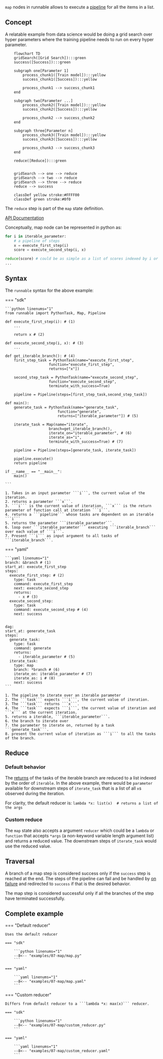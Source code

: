 ```map``` nodes in runnable allows to execute a [pipeline](pipeline.md) for all the items in a list.

## Concept

A relatable example from data science would be doing a grid search over hyper parameters where the training pipeline needs
to run on every hyper parameter.


```mermaid
    flowchart TD
    gridSearch([Grid Search]):::green
    success([Success]):::green

    subgraph one[Parameter 1]
        process_chunk1([Train model]):::yellow
        success_chunk1([Success]):::yellow

        process_chunk1 --> success_chunk1
    end

    subgraph two[Parameter ...]
        process_chunk2([Train model]):::yellow
        success_chunk2([Success]):::yellow

        process_chunk2 --> success_chunk2
    end

    subgraph three[Parameter n]
        process_chunk3([Train model]):::yellow
        success_chunk3([Success]):::yellow

        process_chunk3 --> success_chunk3
    end

    reduce([Reduce]):::green


    gridSearch --> one --> reduce
    gridSearch --> two --> reduce
    gridSearch --> three --> reduce
    reduce --> success

    classDef yellow stroke:#FFFF00
    classDef green stroke:#0f0
```

The ```reduce``` step is part of the ```map```  state definition.


[API Documentation](../reference.md/#map)

Conceptually, map node can be represented in python as:

```python
for i in iterable_parameter:
    # a pipeline of steps
    x = execute_first_step(i)
    score = execute_second_step(i, x)

reduce(score) # could be as simple as a list of scores indexed by i or a custom reducer function/lambda
...
```


## Syntax

The ```runnable``` syntax for the above example:


=== "sdk"

    ```python linenums="1"
    from runnable import PythonTask, Map, Pipeline

    def execute_first_step(i): # (1)
        ...

        return x # (2)

    def execute_second_step(i, x): # (3)
        ...

    def get_iterable_branch(): # (4)
        first_step_task = PythonTask(name="execute_first_step",
                        function="execute_first_step",
                        returns=["x"])

        second_step_task = PythonTask(name="execute_second_step",
                        function="execute_second_step",
                        terminate_with_success=True)

        pipeline = Pipeline(steps=[first_step_task,second_step_task])

    def main():
        generate_task = PythonTask(name="generate_task",
                            function="generate",
                            returns=["iterable_parameter"]) # (5)

        iterate_task = Map(name="iterate",
                        branch=get_iterable_branch(),
                        iterate_on="iterable_parameter", # (6)
                        iterate_as="i",
                        terminate_with_success=True) # (7)

        pipeline = Pipeline(steps=[generate_task, iterate_task])

        pipeline.execute()
        return pipeline

    if __name__ == "__main__":
        main()

    ```

    1. Takes in an input parameter ```i```, the current value of the iteration.
    2. returns a parameter ```x```.
    3. ```i``` is the current value of iteration, ```x``` is the return parameter of function call at iteration ```i```.
    4. returns a ```pipeline``` whose tasks are dependent on an iterable ```i```
    5. returns the parameter ```iterable_parameter```.
    6. loop over ```iterable_parameter``` executing ```iterable_branch``` over each value of ```i```.
    7. Present ```i``` as input argument to all tasks of ```iterable_branch```.


=== "yaml"

    ```yaml linenums="1"
    branch: &branch # (1)
    start_at: execute_first_step
    steps:
      execute_first_step: # (2)
        type: task
        command: execute_first_step
        next: execute_second_step
        returns:
          - x # (3)
      execute_second_step:
        type: task
        command: execute_second_step # (4)
        next: success


    dag:
    start_at: generate_task
    steps:
      generate_task:
        type: task
        command: generate
        returns:
          - iterable_parameter # (5)
      iterate_task:
        type: map
        branch: *branch # (6)
        iterate_on: iterable_parameter # (7)
        iterate_as: i # (8)
        next: success
    ```

    1. The pipeline to iterate over an iterable parameter
    2. The ```task``` expects ```i```, the current value of iteration.
    3. The ```task``` returns ```x```.
    4. The ```task``` expects ```i```, the current value of iteration and ```x``` at the current iteration.
    5. returns a iterable, ```iterable_parameter```.
    6. the branch to iterate over
    7. the parameter to iterate on, returned by a task ```generate_task```.
    8. present the current value of iteration as ```i``` to all the tasks of the branch.


## Reduce

### Default behavior

The [returns](parameters.md/#access_returns) of the tasks of the iterable branch are reduced to a list indexed
by the order of ```iterable```. In the above example, there would be ```parameter``` available for downstream steps of
```iterate_task``` that is a list of all ```x```s observed during the iteration.

For clarity, the default reducer is: ```lambda *x: list(x)  # returns a list of the args```

### Custom reduce

The ```map``` state also accepts a argument ```reducer``` which could be a ```lambda``` or ```function``` that
accepts ```*args``` (a non-keyword variable length argument list) and returns a reduced value.
The downstream steps of ```iterate_task``` would use the reduced value.


## Traversal

A branch of a map step is considered success only if the ```success``` step is reached at the end.
The steps of the pipeline can fail and be handled by [on failure](../concepts/pipeline.md/#on_failure) and
redirected to ```success``` if that is the desired behavior.

The map step is considered successful only if all the branches of the step have terminated successfully.



## Complete example

=== "Default reducer"

    Uses the default reducer

    === "sdk"

        ```python linenums="1"
        --8<-- "examples/07-map/map.py"
        ```

    === "yaml"

        ```yaml linenums="1"
        --8<-- "examples/07-map/map.yaml"
        ```

=== "Custom reducer"

    Differs from default reducer to a ```lambda *x: max(x)``` reducer.

    === "sdk"

        ```python linenums="1"
        --8<-- "examples/07-map/custom_reducer.py"
        ```

    === "yaml"

        ```yaml linenums="1"
        --8<-- "examples/07-map/custom_reducer.yaml"
        ```
